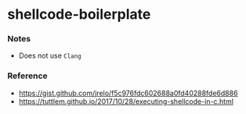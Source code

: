 shellcode-boilerplate
=====================
### Notes
- Does not use `Clang`

### Reference
- https://gist.github.com/jrelo/f5c976fdc602688a0fd40288fde6d886
- https://tuttlem.github.io/2017/10/28/executing-shellcode-in-c.html
